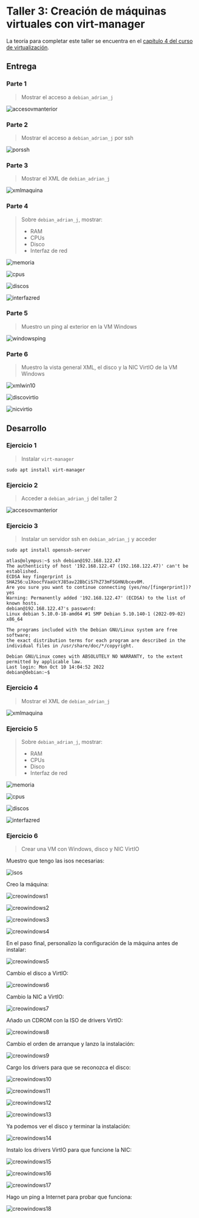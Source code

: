 # Taller 3: Creación de máquinas virtuales con virt-manager

La teoría para completar este taller se encuentra en el [capítulo 4 del curso de virtualización](https://github.com/josedom24/curso_virtualizacion_linux).

## Entrega

### Parte 1

> Mostrar el acceso a `debian_adrian_j`

![accesovmanterior](https://i.imgur.com/eMpMCGc.png)

### Parte 2

> Mostrar el acceso a `debian_adrian_j` por ssh

![porssh](https://i.imgur.com/WXYgSQm.png)

### Parte 3

> Mostrar el XML de `debian_adrian_j`

![xmlmaquina](https://i.imgur.com/qN8nOiD.png)

### Parte 4

> Sobre `debian_adrian_j`, mostrar:
>
> - RAM
> - CPUs
> - Disco
> - Interfaz de red

![memoria](https://i.imgur.com/rs80Vdw.png)

![cpus](https://i.imgur.com/tbQENGv.png)

![discos](https://i.imgur.com/VAnuC7u.png)

![interfazred](https://i.imgur.com/fJR8q8J.png)

### Parte 5

> Muestro un ping al exterior en la VM Windows

![windowsping](https://i.imgur.com/UHWLRwa.png)

### Parte 6

> Muestro la vista general XML, el disco y la NIC VirtIO de la VM Windows

![xmlwin10](https://i.imgur.com/DMyigNO.png)

![discovirtio](https://i.imgur.com/guZGv22.png)

![nicvirtio](https://i.imgur.com/Bkyjnrn.png)

## Desarrollo

### Ejercicio 1

> Instalar `virt-manager`

```shell
sudo apt install virt-manager
```

### Ejercicio 2

> Acceder a `debian_adrian_j` del taller 2

![accesovmanterior](https://i.imgur.com/eMpMCGc.png)

### Ejercicio 3

> Instalar un servidor ssh en `debian_adrian_j` y acceder

```shell
sudo apt install openssh-server
```

```shell
atlas@olympus:~$ ssh debian@192.168.122.47
The authenticity of host '192.168.122.47 (192.168.122.47)' can't be established.
ECDSA key fingerprint is SHA256:u1XoocfVaaUcYJ85av22BbCiS7hZ73mFSGHNUbcev0M.
Are you sure you want to continue connecting (yes/no/[fingerprint])? yes
Warning: Permanently added '192.168.122.47' (ECDSA) to the list of known hosts.
debian@192.168.122.47's password:
Linux debian 5.10.0-18-amd64 #1 SMP Debian 5.10.140-1 (2022-09-02) x86_64

The programs included with the Debian GNU/Linux system are free software;
the exact distribution terms for each program are described in the
individual files in /usr/share/doc/*/copyright.

Debian GNU/Linux comes with ABSOLUTELY NO WARRANTY, to the extent
permitted by applicable law.
Last login: Mon Oct 10 14:04:52 2022
debian@debian:~$
```

### Ejercicio 4

> Mostrar el XML de `debian_adrian_j`

![xmlmaquina](https://i.imgur.com/qN8nOiD.png)

### Ejercicio 5

> Sobre `debian_adrian_j`, mostrar:
>
> - RAM
> - CPUs
> - Disco
> - Interfaz de red

![memoria](https://i.imgur.com/rs80Vdw.png)

![cpus](https://i.imgur.com/tbQENGv.png)

![discos](https://i.imgur.com/VAnuC7u.png)

![interfazred](https://i.imgur.com/fJR8q8J.png)

### Ejercicio 6

> Crear una VM con Windows, disco y NIC VirtIO

Muestro que tengo las isos necesarias:

![isos](https://i.imgur.com/I55EZGd.png)

Creo la máquina:

![creowindows1](https://i.imgur.com/hBRXb87.png)

![creowindows2](https://i.imgur.com/RQ0ALjp.png)

![creowindows3](https://i.imgur.com/3V7UzCv.png)

![creowindows4](https://i.imgur.com/oxxRwYp.png)

En el paso final, personalizo la configuración de la máquina antes de instalar:

![creowindows5](https://i.imgur.com/BcvFnry.png)

Cambio el disco a VirtIO:

![creowindows6](https://i.imgur.com/596e8Ys.png)

Cambio la NIC a VirtIO:

![creowindows7](https://i.imgur.com/jPqVyTf.png)

Añado un CDROM con la ISO de drivers VirtIO:

![creowindows8](https://i.imgur.com/LURk1Qs.png)

Cambio el orden de arranque y lanzo la instalación:

![creowindows9](https://i.imgur.com/l7dIJKd.png)

Cargo los drivers para que se reconozca el disco:

![creowindows10](https://i.imgur.com/S3buYO2.png)

![creowindows11](https://i.imgur.com/qnQjVoX.png)

![creowindows12](https://i.imgur.com/F9lhD0P.png)

![creowindows13](https://i.imgur.com/v0mLoJu.png)

Ya podemos ver el disco y terminar la instalación:

![creowindows14](https://i.imgur.com/JfPaBR5.png)

Instalo los drivers VirtIO para que funcione la NIC:

![creowindows15](https://i.imgur.com/lIBQcvm.png)

![creowindows16](https://i.imgur.com/65Su1IL.png)

![creowindows17](https://i.imgur.com/iYikgjQ.png)

Hago un ping a Internet para probar que funciona:

![creowindows18](https://i.imgur.com/UHWLRwa.png)
